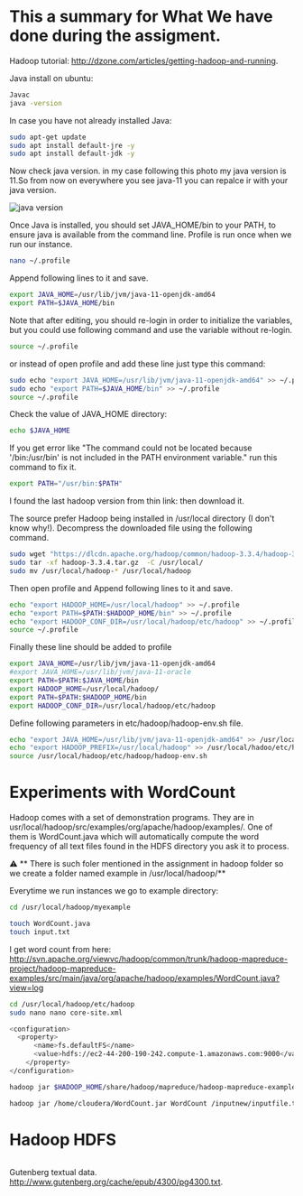 # This a summary for What We have done during the assigment.

Hadoop tutorial: http://dzone.com/articles/getting-hadoop-and-running.

Java install on ubuntu:


```bash
Javac
java -version
```
In case you have not already installed Java:

```bash
sudo apt-get update
sudo apt install default-jre -y
sudo apt install default-jdk -y
```
Now check java version. in my case following this photo my java version is 11.So from now on everywhere you see java-11 you can repalce ir with your java version.

![java version](https://user-images.githubusercontent.com/80580733/197911176-e3d57be0-6cc8-4878-a1f5-cffe99f8d5e5.png)


Once Java is installed, you should set JAVA_HOME/bin to your PATH, to ensure java is available from the command line. Profile is run once when we run our instance.
```bash
nano ~/.profile  
```
Append following lines to it and save.

```bash
export JAVA_HOME=/usr/lib/jvm/java-11-openjdk-amd64
export PATH=$JAVA_HOME/bin 
```


Note that after editing, you should re-login in order to initialize the variables, but you could use following command and use the variable without re-login.

```bash
source ~/.profile 
```

or instead of open profile and add these line just type this command: 

```bash
sudo echo "export JAVA_HOME=/usr/lib/jvm/java-11-openjdk-amd64" >> ~/.profile
sudo echo "export PATH=$JAVA_HOME/bin" >> ~/.profile
source ~/.profile
```

Check the value of JAVA_HOME directory:

```bash
echo $JAVA_HOME
```

If you get error like "The command could not be located because '/bin:/usr/bin' is not included in the PATH environment variable." run this command to fix it.

```bash
export PATH="/usr/bin:$PATH"
```


I found the last hadoop version from thin link:  then download it.

The source prefer Hadoop being installed in /usr/local directory (I don't know why!). Decompress the downloaded file using the following command.

```bash
sudo wget "https://dlcdn.apache.org/hadoop/common/hadoop-3.3.4/hadoop-3.3.4.tar.gz"
sudo tar -xf hadoop-3.3.4.tar.gz  -C /usr/local/
sudo mv /usr/local/hadoop-* /usr/local/hadoop
```
Then open profile and Append following lines to it and save.

```bash
echo "export HADOOP_HOME=/usr/local/hadoop" >> ~/.profile
echo "export PATH=$PATH:$HADOOP_HOME/bin" >> ~/.profile
echo "export HADOOP_CONF_DIR=/usr/local/hadoop/etc/hadoop" >> ~/.profile
source ~/.profile
```

Finally these line should be added to profile
```bash
export JAVA_HOME=/usr/lib/jvm/java-11-openjdk-amd64
#export JAVA_HOME=/usr/lib/jvm/java-11-oracle
export PATH=$PATH:$JAVA_HOME/bin 
export HADOOP_HOME=/usr/local/hadoop/
export PATH=$PATH:$HADOOP_HOME/bin
export HADOOP_CONF_DIR=/usr/local/hadoop/etc/hadoop
```

Define following parameters in etc/hadoop/hadoop-env.sh file.

```bash
echo "export JAVA_HOME=/usr/lib/jvm/java-11-openjdk-amd64" >> /usr/local/hadoop/etc/hadoop/hadoop-env.sh
echo "export HADOOP_PREFIX=/usr/local/hadoop" >> /usr/local/hadoo/etc/hadoop/hadoop-env.sh
source /usr/local/hadoop/etc/hadoop/hadoop-env.sh
```

 <!--- 
I get the word count from here: https://www.dropbox.com/s/yp9i7nwmgzr3nkx/WordCount.java?dl=0

```bash
mkdir example && cd example
touch WordCount.java
mkdir input_data && cd input_data
touch input.txt
```

# Install SSH

```bash
apt-get install ssh -y

```
---> 


# Experiments with WordCount

Hadoop comes with a set of demonstration programs.
They are in usr/local/hadoop/src/examples/org/apache/hadoop/examples/. One of them is WordCount.java which will
automatically compute the word frequency of all text files found in the HDFS directory you ask it to process.

:warning: ** There is such foler mentioned in the assignment in hadoop folder so we create a folder named example in /usr/local/hadoop/**

Everytime we run instances we go to example directory:

```bash
cd /usr/local/hadoop/myexample
```

```bash
touch WordCount.java
touch input.txt
```

I get word count from here: http://svn.apache.org/viewvc/hadoop/common/trunk/hadoop-mapreduce-project/hadoop-mapreduce-examples/src/main/java/org/apache/hadoop/examples/WordCount.java?view=log

```bash
cd /usr/local/hadoop/etc/hadoop
sudo nano nano core-site.xml

<configuration>
  <property>
      <name>fs.defaultFS</name>
      <value>hdfs://ec2-44-200-190-242.compute-1.amazonaws.com:9000</value>
    </property>
</configuration>

```


```bash
hadoop jar $HADOOP_HOME/share/hadoop/mapreduce/hadoop-mapreduce-examples-3.3.4.jar grep input output 'dfs[a-z.]+'

hadoop jar /home/cloudera/WordCount.jar WordCount /inputnew/inputfile.txt /outputnew

```
# Hadoop HDFS

```bash

```

Gutenberg textual data. http://www.gutenberg.org/cache/epub/4300/pg4300.txt.
